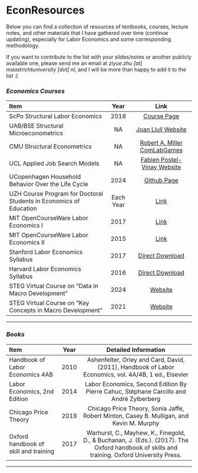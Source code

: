 # EconResources
Below you can find a collection of resources of textbooks, courses, lecture notes, and other materials that I have gathered over time (continue updating), especially for Labor Economics and some corresponding methodology.

If you want to contribute to the list with your slides/notes or another publicly available one, please send me an email at *ziyue.zhu [at] maastrichtuniversity [dot] nl*, and I will be more than happy to add it to the list :)

### *Economics Courses*
| Item                                               | Year | Link                                                                                                                                        | 
| :--------------------------------------------------| :----: | :---------------------------------------------------------------------------------------------------------------------------------------: |
| ScPo Structural Labor Economics                    | 2018 | [Course Page](https://floswald.github.io/ScPo-Labor/notes.html)                                                                             |
| UAB/BSE Structural Microeconometrics               | NA   | [Joan Llull Website](https://joanllull.github.io/teaching.htm)                                                                              |
| CMU Structural Econometrics                        | NA   | [Robert A. Miller ComLabGames](https://comlabgames.com/structuraleconometrics/)                                                             |
| UCL Applied Job Search Models                      | NA   | [Fabien Postel-Vinay Website](https://sites.google.com/site/fabienpostelvinay/teaching?authuser=0)                                          |
| UCopenhagen Household Behavior Over the Life Cycle | 2024 | [Github Page](https://github.com/ThomasHJorgensen/HouseholdBehaviorCourse)                                                                  |
| UZH Course Program for Doctoral Students in Economics of Education | Each Year | [Link](https://www.educationeconomics.uzh.ch/en/Lehre/Aims.html)                                                       |
| MIT OpenCourseWare Labor Economics I               | 2017 | [Link](https://ocw.mit.edu/courses/14-661-labor-economics-i-fall-2017/pages/syllabus/)                                                      |
| MIT OpenCourseWare Labor Economics II              | 2015 | [Link](https://ocw.mit.edu/courses/14-662-labor-economics-ii-spring-2015/)                                                                  |                                           
| Stanford Labor Economics Syllabus                  | 2017 | [Direct Download](https://syllabus.stanford.edu/syllabus/downloadSyllabus?courseId=W17-ECON-247-01)                                         |
| Harvard Labor Economics Syllabus                   | 2016 | [Direct Download](https://canvas.harvard.edu/courses/16710/files/2673430/download?verifier=bZn9uBC5eDgS5L36Ea0OpfWVro0sSaCsWUIJX9wN&wrap=1) | 
| STEG Virtual Course on "Data in Macro Development" | 2024 | [Website](https://steg.cepr.org/events/virtual-course-data-macro-development)                                                               |
| STEG Virtual Course on "Key Concepts in Macro Development" | 2021 | [Website](https://steg.cepr.org/courses/virtual-course-key-concepts-macro-development)                                              |
---

### *Books*
| Item                                         | Year | Detailed Information                                                                                                                                        | 
| :--------------------------------------------| :----: | :---------------------------------------------------------------------------------------------------------------------------------------: |
| Handbook of Labor Economics 4AB              | 2010 | Ashenfelter, Orley and Card, David, (2011), Handbook of Labor Economics, vol. 4A/4B, 1 ed., Elsevier                                        |
| Labor Economics, 2nd Edition                 | 2014 | Labor Economics, Second Edition By Pierre Cahuc, Stéphane Carcillo and André Zylberberg                                                     |
| Chicago Price Theory                         | 2019 | Chicago Price Theory, Sonia Jaffe, Robert Minton, Casey B. Mulligan, and Kevin M. Murphy                                                    |
| Oxford handbook of skill and training        | 2017 | Warhurst, C., Mayhew, K., Finegold, D., & Buchanan, J. (Eds.). (2017). The Oxford handbook of skills and training. Oxford University Press. |
---
